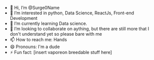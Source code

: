 - 👋 Hi, I’m @Surge0Name
- 👀 I’m interested in python, Data Science, ReactJs, Front-end Development
- 🌱 I’m currently learning Data science.
- 💞️ I’m looking to collaborate on aything, but there are still more that I don't understand yet so please bare with me
- 📫 How to reach me: Hands
- 😄 Pronouns: I'm a dude
- ⚡ Fun fact: [insert vaporeon breedable stuff here]

<!---
Surge0Name/Surge0Name is a ✨ special ✨ repository because its `README.md` (this file) appears on your GitHub profile.
You can click the Preview link to take a look at your changes.
--->
